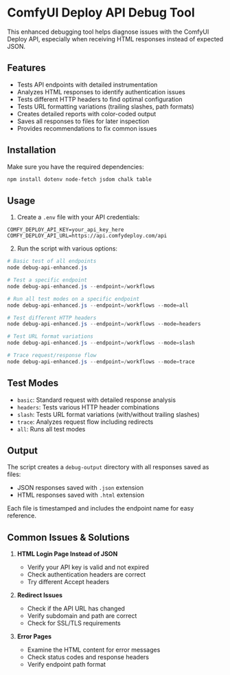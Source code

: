 # ComfyUI Deploy API Debug Tool

This enhanced debugging tool helps diagnose issues with the ComfyUI Deploy API, especially when receiving HTML responses instead of expected JSON.

## Features

- Tests API endpoints with detailed instrumentation
- Analyzes HTML responses to identify authentication issues
- Tests different HTTP headers to find optimal configuration
- Tests URL formatting variations (trailing slashes, path formats)
- Creates detailed reports with color-coded output
- Saves all responses to files for later inspection
- Provides recommendations to fix common issues

## Installation

Make sure you have the required dependencies:

```bash
npm install dotenv node-fetch jsdom chalk table
```

## Usage

1. Create a `.env` file with your API credentials:
```
COMFY_DEPLOY_API_KEY=your_api_key_here
COMFY_DEPLOY_API_URL=https://api.comfydeploy.com/api
```

2. Run the script with various options:

```powershell
# Basic test of all endpoints
node debug-api-enhanced.js

# Test a specific endpoint
node debug-api-enhanced.js --endpoint=/workflows

# Run all test modes on a specific endpoint
node debug-api-enhanced.js --endpoint=/workflows --mode=all

# Test different HTTP headers
node debug-api-enhanced.js --endpoint=/workflows --mode=headers

# Test URL format variations
node debug-api-enhanced.js --endpoint=/workflows --mode=slash

# Trace request/response flow
node debug-api-enhanced.js --endpoint=/workflows --mode=trace
```

## Test Modes

- `basic`: Standard request with detailed response analysis
- `headers`: Tests various HTTP header combinations
- `slash`: Tests URL format variations (with/without trailing slashes)
- `trace`: Analyzes request flow including redirects
- `all`: Runs all test modes

## Output

The script creates a `debug-output` directory with all responses saved as files:
- JSON responses saved with `.json` extension
- HTML responses saved with `.html` extension

Each file is timestamped and includes the endpoint name for easy reference.

## Common Issues & Solutions

1. **HTML Login Page Instead of JSON**
   - Verify your API key is valid and not expired
   - Check authentication headers are correct
   - Try different Accept headers

2. **Redirect Issues**
   - Check if the API URL has changed
   - Verify subdomain and path are correct
   - Check for SSL/TLS requirements

3. **Error Pages**
   - Examine the HTML content for error messages
   - Check status codes and response headers
   - Verify endpoint path format 